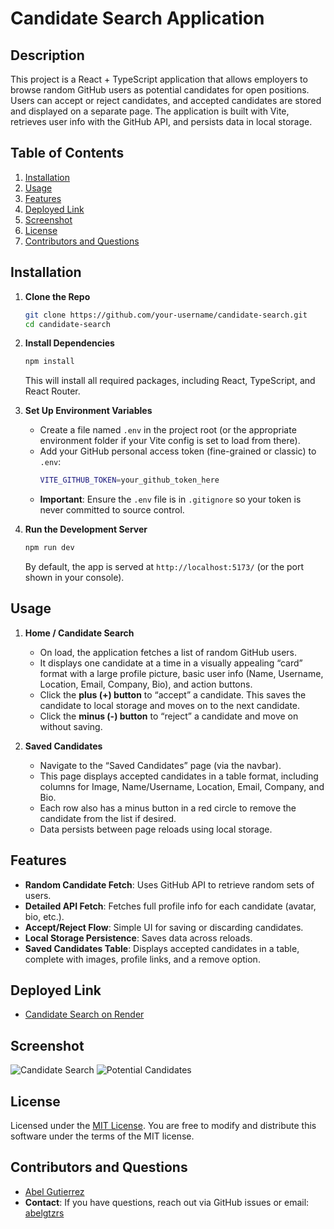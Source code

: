 # Candidate Search Application

## Description

This project is a React + TypeScript application that allows employers to browse random GitHub users as potential candidates for open positions. Users can accept or reject candidates, and accepted candidates are stored and displayed on a separate page. The application is built with Vite, retrieves user info with the GitHub API, and persists data in local storage.

## Table of Contents

1. [Installation](#installation)
2. [Usage](#usage)
3. [Features](#features)
4. [Deployed Link](#deployed-link)
5. [Screenshot](#screenshot)
6. [License](#license)
7. [Contributors and Questions](#contributors-and-questions)

## Installation

1. **Clone the Repo**

   ```bash
   git clone https://github.com/your-username/candidate-search.git
   cd candidate-search
   ```

2. **Install Dependencies**

   ```bash
   npm install
   ```

   This will install all required packages, including React, TypeScript, and React Router.

3. **Set Up Environment Variables**

   - Create a file named `.env` in the project root (or the appropriate environment folder if your Vite config is set to load from there).
   - Add your GitHub personal access token (fine-grained or classic) to `.env`:
     ```bash
     VITE_GITHUB_TOKEN=your_github_token_here
     ```
   - **Important**: Ensure the `.env` file is in `.gitignore` so your token is never committed to source control.

4. **Run the Development Server**
   ```bash
   npm run dev
   ```
   By default, the app is served at `http://localhost:5173/` (or the port shown in your console).

## Usage

1. **Home / Candidate Search**

   - On load, the application fetches a list of random GitHub users.
   - It displays one candidate at a time in a visually appealing “card” format with a large profile picture, basic user info (Name, Username, Location, Email, Company, Bio), and action buttons.
   - Click the **plus (+) button** to “accept” a candidate. This saves the candidate to local storage and moves on to the next candidate.
   - Click the **minus (-) button** to “reject” a candidate and move on without saving.

2. **Saved Candidates**
   - Navigate to the “Saved Candidates” page (via the navbar).
   - This page displays accepted candidates in a table format, including columns for Image, Name/Username, Location, Email, Company, and Bio.
   - Each row also has a minus button in a red circle to remove the candidate from the list if desired.
   - Data persists between page reloads using local storage.

## Features

- **Random Candidate Fetch**: Uses GitHub API to retrieve random sets of users.
- **Detailed API Fetch**: Fetches full profile info for each candidate (avatar, bio, etc.).
- **Accept/Reject Flow**: Simple UI for saving or discarding candidates.
- **Local Storage Persistence**: Saves data across reloads.
- **Saved Candidates Table**: Displays accepted candidates in a table, complete with images, profile links, and a remove option.

## Deployed Link

- [Candidate Search on Render](https://candidate-search-fjkq.onrender.com/)

## Screenshot

![Candidate Search](https://i.imgur.com/PSntXv3_d.webp)
![Potential Candidates](https://i.imgur.com/t0O43tD.png)

## License

Licensed under the [MIT License](https://opensource.org/licenses/MIT).
You are free to modify and distribute this software under the terms of the MIT license.

## Contributors and Questions

- [Abel Gutierrez](https://github.com/abelgtzrs)
- **Contact**: If you have questions, reach out via GitHub issues or email: [abelgtzrs](mailto:abelgtzrs@example.com)
